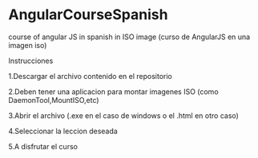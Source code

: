 # AngularCourseSpanish
course of angular JS in spanish in ISO image
(curso de AngularJS en una imagen iso)


Instrucciones

1.Descargar el archivo contenido en el repositorio

2.Deben tener una aplicacion para montar imagenes ISO (como DaemonTool,MountISO,etc)

3.Abrir el archivo (.exe en el caso de windows o el .html en otro caso)

4.Seleccionar la leccion deseada

5.A disfrutar el curso

